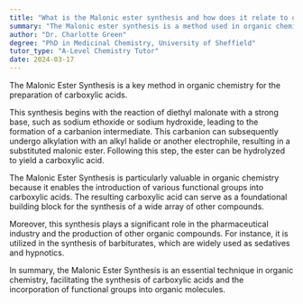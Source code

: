 ```yaml
---
title: "What is the Malonic ester synthesis and how does it relate to organic chemistry?"
summary: "The Malonic ester synthesis is a method used in organic chemistry to synthesize carboxylic acids."
author: "Dr. Charlotte Green"
degree: "PhD in Medicinal Chemistry, University of Sheffield"
tutor_type: "A-Level Chemistry Tutor"
date: 2024-03-17
---
```


The Malonic Ester Synthesis is a key method in organic chemistry for the preparation of carboxylic acids.

This synthesis begins with the reaction of diethyl malonate with a strong base, such as sodium ethoxide or sodium hydroxide, leading to the formation of a carbanion intermediate. This carbanion can subsequently undergo alkylation with an alkyl halide or another electrophile, resulting in a substituted malonic ester. Following this step, the ester can be hydrolyzed to yield a carboxylic acid.

The Malonic Ester Synthesis is particularly valuable in organic chemistry because it enables the introduction of various functional groups into carboxylic acids. The resulting carboxylic acid can serve as a foundational building block for the synthesis of a wide array of other compounds.

Moreover, this synthesis plays a significant role in the pharmaceutical industry and the production of other organic compounds. For instance, it is utilized in the synthesis of barbiturates, which are widely used as sedatives and hypnotics.

In summary, the Malonic Ester Synthesis is an essential technique in organic chemistry, facilitating the synthesis of carboxylic acids and the incorporation of functional groups into organic molecules.
    